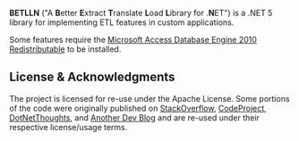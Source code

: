 **BETLLN** ("A **B**etter **E**xtract **T**ranslate **L**oad **L**ibrary for .**N**ET") is a .NET 5 library for implementing ETL features in custom applications.

Some features require the [Microsoft Access Database Engine 2010 Redistributable](https://www.microsoft.com/en-us/download/details.aspx?id=13255) to be installed.

## License & Acknowledgments ##
The project is licensed for re-use under the Apache License. Some portions of the code were originally published on [StackOverflow](https://stackoverflow.com/), [CodeProject](https://www.codeproject.com), [DotNetThoughts](http://dotnetthoughts.net/), and [Another Dev Blog](http://anotherdevblog.net/) and are re-used under their respective license/usage terms.
